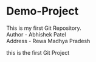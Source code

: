 # Demo-Project

This is my first Git Repository.
<br/>
Author - Abhishek Patel
<br/>
Address - Rewa
Madhya Pradesh

<p>this is the first Git Project</p>
